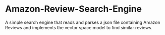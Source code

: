 # Amazon-Review-Search-Engine
A simple search engine that reads and parses a  json file containing Amazon Reviews and implements the vector space model to find similar reviews. 
